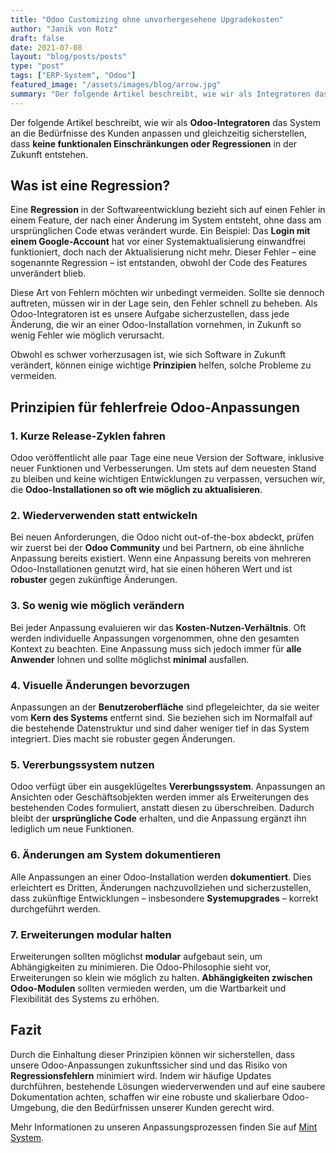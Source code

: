 ```yaml
---
title: "Odoo Customizing ohne unvorhergesehene Upgradekosten"
author: "Janik von Rotz"
draft: false
date: 2021-07-08
layout: "blog/posts/posts"
type: "post"
tags: ["ERP-System", "Odoo"]
featured_image: "/assets/images/blog/arrow.jpg"
summary: "Der folgende Artikel beschreibt, wie wir als Integratoren das Odoo-System den Bedürfnissen des Kunden anpassen und gleichzeitig sicherstellen, dass in Zukunft keine funktionalen Einschränkungen oder R..."
---
```


Der folgende Artikel beschreibt, wie wir als **Odoo-Integratoren** das System an die Bedürfnisse des Kunden anpassen und gleichzeitig sicherstellen, dass **keine funktionalen Einschränkungen oder Regressionen** in der Zukunft entstehen.

## Was ist eine Regression?

Eine **Regression** in der Softwareentwicklung bezieht sich auf einen Fehler in einem Feature, der nach einer Änderung im System entsteht, ohne dass am ursprünglichen Code etwas verändert wurde. Ein Beispiel: Das **Login mit einem Google-Account** hat vor einer Systemaktualisierung einwandfrei funktioniert, doch nach der Aktualisierung nicht mehr. Dieser Fehler – eine sogenannte Regression – ist entstanden, obwohl der Code des Features unverändert blieb.

Diese Art von Fehlern möchten wir unbedingt vermeiden. Sollte sie dennoch auftreten, müssen wir in der Lage sein, den Fehler schnell zu beheben. Als Odoo-Integratoren ist es unsere Aufgabe sicherzustellen, dass jede Änderung, die wir an einer Odoo-Installation vornehmen, in Zukunft so wenig Fehler wie möglich verursacht.

Obwohl es schwer vorherzusagen ist, wie sich Software in Zukunft verändert, können einige wichtige **Prinzipien** helfen, solche Probleme zu vermeiden.

## Prinzipien für fehlerfreie Odoo-Anpassungen

### 1. Kurze Release-Zyklen fahren

Odoo veröffentlicht alle paar Tage eine neue Version der Software, inklusive neuer Funktionen und Verbesserungen. Um stets auf dem neuesten Stand zu bleiben und keine wichtigen Entwicklungen zu verpassen, versuchen wir, die **Odoo-Installationen so oft wie möglich zu aktualisieren**.

### 2. Wiederverwenden statt entwickeln

Bei neuen Anforderungen, die Odoo nicht out-of-the-box abdeckt, prüfen wir zuerst bei der **Odoo Community** und bei Partnern, ob eine ähnliche Anpassung bereits existiert. Wenn eine Anpassung bereits von mehreren Odoo-Installationen genutzt wird, hat sie einen höheren Wert und ist **robuster** gegen zukünftige Änderungen.

### 3. So wenig wie möglich verändern

Bei jeder Anpassung evaluieren wir das **Kosten-Nutzen-Verhältnis**. Oft werden individuelle Anpassungen vorgenommen, ohne den gesamten Kontext zu beachten. Eine Anpassung muss sich jedoch immer für **alle Anwender** lohnen und sollte möglichst **minimal** ausfallen.

### 4. Visuelle Änderungen bevorzugen

Anpassungen an der **Benutzeroberfläche** sind pflegeleichter, da sie weiter vom **Kern des Systems** entfernt sind. Sie beziehen sich im Normalfall auf die bestehende Datenstruktur und sind daher weniger tief in das System integriert. Dies macht sie robuster gegen Änderungen.

### 5. Vererbungssystem nutzen

Odoo verfügt über ein ausgeklügeltes **Vererbungssystem**. Anpassungen an Ansichten oder Geschäftsobjekten werden immer als Erweiterungen des bestehenden Codes formuliert, anstatt diesen zu überschreiben. Dadurch bleibt der **ursprüngliche Code** erhalten, und die Anpassung ergänzt ihn lediglich um neue Funktionen.

### 6. Änderungen am System dokumentieren

Alle Anpassungen an einer Odoo-Installation werden **dokumentiert**. Dies erleichtert es Dritten, Änderungen nachzuvollziehen und sicherzustellen, dass zukünftige Entwicklungen – insbesondere **Systemupgrades** – korrekt durchgeführt werden.

### 7. Erweiterungen modular halten

Erweiterungen sollten möglichst **modular** aufgebaut sein, um Abhängigkeiten zu minimieren. Die Odoo-Philosophie sieht vor, Erweiterungen so klein wie möglich zu halten. **Abhängigkeiten zwischen Odoo-Modulen** sollten vermieden werden, um die Wartbarkeit und Flexibilität des Systems zu erhöhen.

## Fazit

Durch die Einhaltung dieser Prinzipien können wir sicherstellen, dass unsere Odoo-Anpassungen zukunftssicher sind und das Risiko von **Regressionsfehlern** minimiert wird. Indem wir häufige Updates durchführen, bestehende Lösungen wiederverwenden und auf eine saubere Dokumentation achten, schaffen wir eine robuste und skalierbare Odoo-Umgebung, die den Bedürfnissen unserer Kunden gerecht wird.

Mehr Informationen zu unseren Anpassungsprozessen finden Sie auf [Mint System](#).
